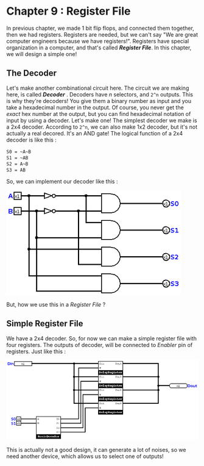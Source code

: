 # Chapter 9 : Register File

In previous chapter, we made 1 bit flip flops, and connected them together, then we had registers. Registers are needed, 
but we can't say "We are great computer engineers because we have registers!". Registers have special organization in a computer,
and that's called ___Register File___. In this chapter, we will design a simple one!

## The Decoder
Let's make another combinational circuit here. The circuit we are making here, is called ***Decoder*** . 
Decoders have *n* selectors, and `2^n` outputs. This is why they're decoders! You give them a binary number as
input and you take a hexadecimal number in the output. Of course, you never get the *exact* hex number at the output, 
but you can find hexadecimal notation of input by using a decoder. Let's make one! The simplest decoder we make is a 
2x4 decoder. According to `2^n`, we can also make 1x2 decoder, but it's not actually a real decored. It's an AND gate! 
The logical function of a 2x4 decoder is like this : 
```
S0 = ~A~B  
S1 = ~AB 
S2 = A~B 
S3 = AB 
``` 
So, we can implement our decoder like this : 

![2x4 Decoder](figures/2x4Decoder.png)

But, how we use this in a *Register File* ? 

## Simple Register File 
We have a 2x4 decoder. So, for now we can make a simple register file with four registers. The outputs of decoder, 
will be connected to *Enabler* pin of registers. Just like this : 

![Simple Register File](figures/SimpleRegisterFile.png)

This is actually not a good design, it can generate a lot of noises, so we need another device, which allows us to select 
one of outputs! 